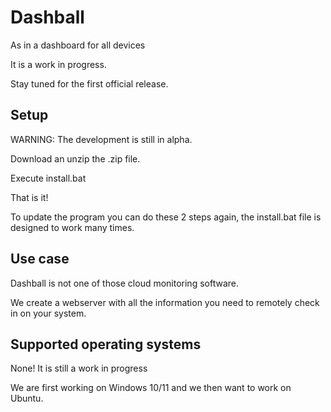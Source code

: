 # Dashball
As in a dashboard for all devices

It is a work in progress.

Stay tuned for the first official release.
## Setup
WARNING: The development is still in alpha. 

Download an unzip the .zip file.

Execute install.bat

That is it!

To update the program you can do these 2 steps again, the install.bat file is designed to work many times.

## Use case
Dashball is not one of those cloud monitoring software. 

We create a webserver with all the information you need to remotely check in on your system.
## Supported operating systems
None! It is still a work in progress

We are first working on Windows 10/11 and we then want to work on Ubuntu.

